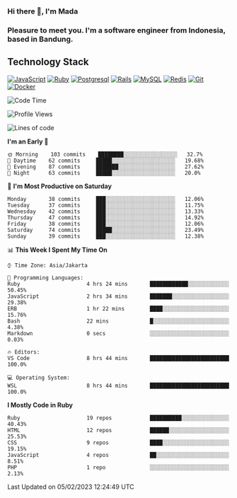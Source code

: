 ### Hi there 👋, I'm Mada
### Pleasure to meet you. I'm a software engineer from Indonesia, based in Bandung.

## Technology Stack

[![JavaScript](https://img.shields.io/badge/-JavaScript-%23F7DF1C?style=flat-square&logo=javascript&logoColor=000000&labelColor=%23F7DF1C&color=%23FFCE5A)](https://www.javascript.com/)
[![Ruby](https://img.shields.io/badge/Ruby-CC342D?style=flat-square&logo=ruby&logoColor=white)](https://www.ruby-lang.org/en/)
[![Postgresql](https://img.shields.io/badge/PostgreSQL-316192?style=flat-square&logo=postgresql&logoColor=ffffff)](https://www.postgresql.org/)
[![Rails](https://img.shields.io/badge/Ruby_on_Rails-CC0000?style=flat-square&logo=ruby-on-rails&logoColor=white)](https://rubyonrails.org/)
[![MySQL](https://img.shields.io/badge/-MySQL-4479A1?style=flat-square&logo=MySQL&logoColor=ffffff)](https://www.mysql.com/)
[![Redis](https://img.shields.io/badge/-Redis-DC382D?style=flat-square&logo=Redis&logoColor=ffffff)](https://redis.io/)
[![Git](https://img.shields.io/badge/-Git-%23F05032?style=flat-square&logo=git&logoColor=%23ffffff)](https://git-scm.com/)
[![Docker](https://img.shields.io/badge/-Docker-2496ED?style=flat-square&logo=docker&logoColor=ffffff)](https://www.docker.com/)
<!--
**madaarya/madaarya** is a ✨ _special_ ✨ repository because its `README.md` (this file) appears on your GitHub profile.

Here are some ideas to get you started:

- 🔭 I’m currently working on ...
- 🌱 I’m currently learning ...
- 👯 I’m looking to collaborate on ...
- 🤔 I’m looking for help with ...
- 💬 Ask me about ...
- 📫 How to reach me: ...
- 😄 Pronouns: ...
- ⚡ Fun fact: ...
-->
<!--START_SECTION:waka-->
![Code Time](http://img.shields.io/badge/Code%20Time-5%2C178%20hrs%2041%20mins-blue)

![Profile Views](http://img.shields.io/badge/Profile%20Views-0-blue)

![Lines of code](https://img.shields.io/badge/From%20Hello%20World%20I%27ve%20Written-863%20Thousand%20lines%20of%20code-blue)

**I'm an Early 🐤** 

```text
🌞 Morning    103 commits    ████████░░░░░░░░░░░░░░░░░   32.7% 
🌆 Daytime    62 commits     █████░░░░░░░░░░░░░░░░░░░░   19.68% 
🌃 Evening    87 commits     ███████░░░░░░░░░░░░░░░░░░   27.62% 
🌙 Night      63 commits     █████░░░░░░░░░░░░░░░░░░░░   20.0%

```
📅 **I'm Most Productive on Saturday** 

```text
Monday       38 commits     ███░░░░░░░░░░░░░░░░░░░░░░   12.06% 
Tuesday      37 commits     ███░░░░░░░░░░░░░░░░░░░░░░   11.75% 
Wednesday    42 commits     ███░░░░░░░░░░░░░░░░░░░░░░   13.33% 
Thursday     47 commits     ███░░░░░░░░░░░░░░░░░░░░░░   14.92% 
Friday       38 commits     ███░░░░░░░░░░░░░░░░░░░░░░   12.06% 
Saturday     74 commits     █████░░░░░░░░░░░░░░░░░░░░   23.49% 
Sunday       39 commits     ███░░░░░░░░░░░░░░░░░░░░░░   12.38%

```


📊 **This Week I Spent My Time On** 

```text
⌚︎ Time Zone: Asia/Jakarta

💬 Programming Languages: 
Ruby                     4 hrs 24 mins       ████████████░░░░░░░░░░░░░   50.45% 
JavaScript               2 hrs 34 mins       ███████░░░░░░░░░░░░░░░░░░   29.38% 
ERB                      1 hr 22 mins        ████░░░░░░░░░░░░░░░░░░░░░   15.76% 
Bash                     22 mins             █░░░░░░░░░░░░░░░░░░░░░░░░   4.38% 
Markdown                 0 secs              ░░░░░░░░░░░░░░░░░░░░░░░░░   0.03%

🔥 Editors: 
VS Code                  8 hrs 44 mins       █████████████████████████   100.0%

💻 Operating System: 
WSL                      8 hrs 44 mins       █████████████████████████   100.0%

```

**I Mostly Code in Ruby** 

```text
Ruby                     19 repos            ██████████░░░░░░░░░░░░░░░   40.43% 
HTML                     12 repos            ██████░░░░░░░░░░░░░░░░░░░   25.53% 
CSS                      9 repos             ████░░░░░░░░░░░░░░░░░░░░░   19.15% 
JavaScript               4 repos             ██░░░░░░░░░░░░░░░░░░░░░░░   8.51% 
PHP                      1 repo              ░░░░░░░░░░░░░░░░░░░░░░░░░   2.13%

```



 Last Updated on 05/02/2023 12:24:49 UTC
<!--END_SECTION:waka-->
